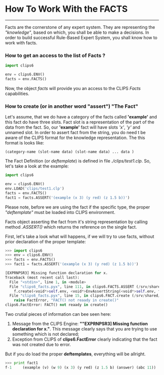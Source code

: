 # How To Work With the FACTS
---

Facts are the cornerstone of any expert system. They are representing the _"knowledge"_, based on which, you shall be able to make a decisions. In order to build successful Rule-Based Expert System, you shall know how to work with facts.

### How to get an access to the list of Facts ?

```python
import clips6

env = clips6.ENV()
facts = env.FACTS()
```
Now, the object _facts_ will provide you an access to the CLIPS _Facts_ capabilities.

### How to create (or in another word "assert") "The Fact"

Let's assume, that we do have a category of the facts called **'example'**  and this fact do have three slots. Fact slot is a representation of the part of the data from the fact. So, our **'example'** fact will have slots *'x'*, *'y'* and unnamed slot. In order to assert fact from the string, you do need t be aware of the CLIPS format for the knowledge representation. The this format is looks like:

```
(category-name (slot-name data) (slot-name data) ... data )
```

The Fact Definition (or *deftemplate*) is defined in file _./clips/test1.clp_. So, let's take a look at the example:

```python
import clips6

env = clips6.ENV()
env.LOAD('clips/test1.clp')
facts = env.FACTS()
fact1 = facts.ASSERT('(example (x 3) (y red) (z 1.5 b))')
```
Please note, before we are using the fact if the specific type, the proper *"deftemplate"* must be loaded into CLIPS environment.

Facts object asserting the fact from it's string representation by calling method _.ASSERT()_ which returns the reference on the single fact.

First, let's take a look what will happens, if we will try to use facts, without prior declaration of the proper template:

```python
>>> import clips6
>>> env = clips6.ENV()
>>> facts = env.FACTS()
>>> fact1 = facts.ASSERT('(example (x 3) (y red) (z 1.5 b))')

[EXPRNPSR3] Missing function declaration for x.
Traceback (most recent call last):
  File "<stdin>", line 1, in <module>
  File "clips6_facts.pyx", line 111, in clips6.FACTS.ASSERT (/srv/shared/Src/clips6/src/clips6.c:13800)
    f.create(<void*>self.env, <void*>EnvAssertString(<void*>self.env, fact))
  File "clips6_facts.pyx", line 15, in clips6.FACT.create (/srv/shared/Src/clips6/src/clips6.c:11881)
    raise FactError, "FACT() not reaady in create()"
clips6.FactError: FACT() not reaady in create()
```
Two crutial pieces of information can bee seen here:

1. Message from the CLIPS Engine: **""EXPRNPSR3] Missing function declaration for x."**. This message clearly says that you are trying to use something which is not declared;
2. Exception from CLIPS of **clips6.FactError** clearly indicating that the fact was not created due to error.

But if you do load the proper **deftemplates**, everything will be allright.

```python
>>> print fact1
f-1     (example (v) (w 9) (x 3) (y red) (z 1.5 b) (answer) (abc 11))
```